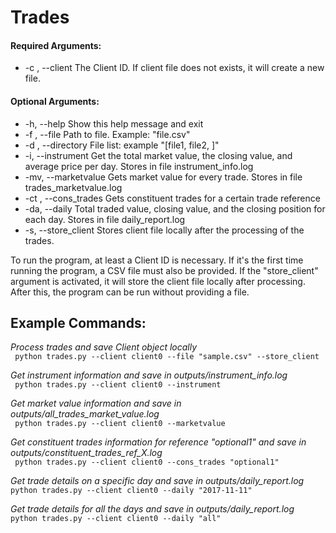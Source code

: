 # Trades


#### Required Arguments:
  - -c , --client         The Client ID. If client file does not exists, it will create a new file.
  
#### Optional Arguments:
  - -h, --help            Show this help message and exit
  - -f , --file           Path to file. Example: "file.csv"
  - -d , --directory      File list: example "[file1, file2, ]"
  - -i, --instrument      Get the total market value, the closing value, and average price per day. Stores in file instrument_info.log
  - -mv, --marketvalue    Gets market value for every trade. Stores in file trades_marketvalue.log
  - -ct , --cons_trades   Gets constituent trades for a certain trade reference
  - -da, --daily          Total traded value, closing value, and the closing position for each day. Stores in file daily_report.log
  - -s, --store_client    Stores client file locally after the processing of the trades.


To run the program, at least a Client ID is necessary. If it's the first time running the program, a CSV file must also be provided. If the "store_client" argument is activated, it will store the client file locally after processing. After this, the program can be run without providing a file.

## Example Commands:
*Process trades and save Client object locally* <br />
``` python trades.py --client client0 --file "sample.csv" --store_client```
  
*Get instrument information and save in outputs/instrument_info.log* <br />
``` python trades.py --client client0 --instrument```
    
*Get market value information and save in outputs/all_trades_market_value.log* <br />
``` python trades.py --client client0 --marketvalue```
    
*Get constituent trades information for reference "optional1" and save in outputs/constituent_trades_ref_X.log* <br />
``` python trades.py --client client0 --cons_trades "optional1"```
    
*Get trade details on a specific day and save in outputs/daily_report.log* <br />
```python trades.py --client client0 --daily "2017-11-11"```
 
*Get trade details for all the days and save in outputs/daily_report.log* <br />
```python trades.py --client client0 --daily "all"```

